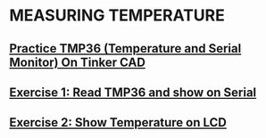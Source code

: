 # MEASURING TEMPERATURE

## [Practice TMP36 (Temperature and Serial Monitor) On Tinker CAD](./0.Practice-Temp-and-Serial)

## [Exercise 1: Read TMP36 and show on Serial](./1.Exercise-1-Real-Circuit-temp-and-serial)

## [Exercise 2: Show Temperature on LCD](./2.-Exercise-2-Create-Real-Circuit-LCD-and-temp)
